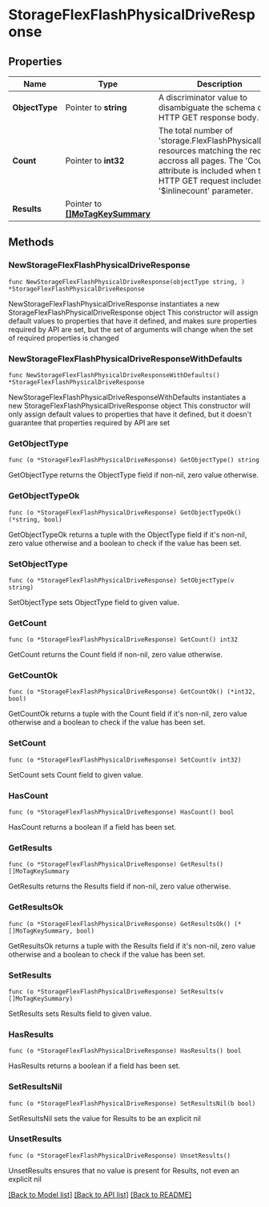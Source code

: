 # StorageFlexFlashPhysicalDriveResponse

## Properties

Name | Type | Description | Notes
------------ | ------------- | ------------- | -------------
**ObjectType** | Pointer to **string** | A discriminator value to disambiguate the schema of a HTTP GET response body. | 
**Count** | Pointer to **int32** | The total number of &#39;storage.FlexFlashPhysicalDrive&#39; resources matching the request, accross all pages. The &#39;Count&#39; attribute is included when the HTTP GET request includes the &#39;$inlinecount&#39; parameter. | [optional] 
**Results** | Pointer to [**[]MoTagKeySummary**](MoTagKeySummary.md) |  | [optional] 

## Methods

### NewStorageFlexFlashPhysicalDriveResponse

`func NewStorageFlexFlashPhysicalDriveResponse(objectType string, ) *StorageFlexFlashPhysicalDriveResponse`

NewStorageFlexFlashPhysicalDriveResponse instantiates a new StorageFlexFlashPhysicalDriveResponse object
This constructor will assign default values to properties that have it defined,
and makes sure properties required by API are set, but the set of arguments
will change when the set of required properties is changed

### NewStorageFlexFlashPhysicalDriveResponseWithDefaults

`func NewStorageFlexFlashPhysicalDriveResponseWithDefaults() *StorageFlexFlashPhysicalDriveResponse`

NewStorageFlexFlashPhysicalDriveResponseWithDefaults instantiates a new StorageFlexFlashPhysicalDriveResponse object
This constructor will only assign default values to properties that have it defined,
but it doesn't guarantee that properties required by API are set

### GetObjectType

`func (o *StorageFlexFlashPhysicalDriveResponse) GetObjectType() string`

GetObjectType returns the ObjectType field if non-nil, zero value otherwise.

### GetObjectTypeOk

`func (o *StorageFlexFlashPhysicalDriveResponse) GetObjectTypeOk() (*string, bool)`

GetObjectTypeOk returns a tuple with the ObjectType field if it's non-nil, zero value otherwise
and a boolean to check if the value has been set.

### SetObjectType

`func (o *StorageFlexFlashPhysicalDriveResponse) SetObjectType(v string)`

SetObjectType sets ObjectType field to given value.


### GetCount

`func (o *StorageFlexFlashPhysicalDriveResponse) GetCount() int32`

GetCount returns the Count field if non-nil, zero value otherwise.

### GetCountOk

`func (o *StorageFlexFlashPhysicalDriveResponse) GetCountOk() (*int32, bool)`

GetCountOk returns a tuple with the Count field if it's non-nil, zero value otherwise
and a boolean to check if the value has been set.

### SetCount

`func (o *StorageFlexFlashPhysicalDriveResponse) SetCount(v int32)`

SetCount sets Count field to given value.

### HasCount

`func (o *StorageFlexFlashPhysicalDriveResponse) HasCount() bool`

HasCount returns a boolean if a field has been set.

### GetResults

`func (o *StorageFlexFlashPhysicalDriveResponse) GetResults() []MoTagKeySummary`

GetResults returns the Results field if non-nil, zero value otherwise.

### GetResultsOk

`func (o *StorageFlexFlashPhysicalDriveResponse) GetResultsOk() (*[]MoTagKeySummary, bool)`

GetResultsOk returns a tuple with the Results field if it's non-nil, zero value otherwise
and a boolean to check if the value has been set.

### SetResults

`func (o *StorageFlexFlashPhysicalDriveResponse) SetResults(v []MoTagKeySummary)`

SetResults sets Results field to given value.

### HasResults

`func (o *StorageFlexFlashPhysicalDriveResponse) HasResults() bool`

HasResults returns a boolean if a field has been set.

### SetResultsNil

`func (o *StorageFlexFlashPhysicalDriveResponse) SetResultsNil(b bool)`

 SetResultsNil sets the value for Results to be an explicit nil

### UnsetResults
`func (o *StorageFlexFlashPhysicalDriveResponse) UnsetResults()`

UnsetResults ensures that no value is present for Results, not even an explicit nil

[[Back to Model list]](../README.md#documentation-for-models) [[Back to API list]](../README.md#documentation-for-api-endpoints) [[Back to README]](../README.md)


